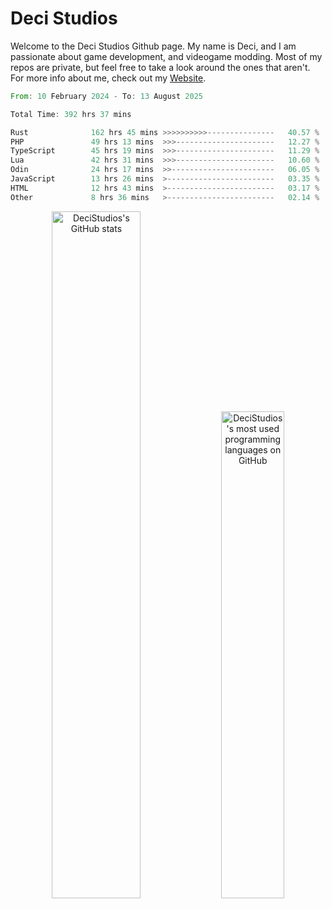 # Deci Studios
Welcome to the Deci Studios Github page. My name is Deci, and I am passionate about game development, and videogame modding. Most of my repos are private, but feel free to take a look around the ones that aren't.
For more info about me, check out my <a href="https://decidev.co.uk" target="_blank">Website</a>.
<!--START_SECTION:waka-->

```rust
From: 10 February 2024 - To: 13 August 2025

Total Time: 392 hrs 37 mins

Rust              162 hrs 45 mins >>>>>>>>>>---------------   40.57 %
PHP               49 hrs 13 mins  >>>----------------------   12.27 %
TypeScript        45 hrs 19 mins  >>>----------------------   11.29 %
Lua               42 hrs 31 mins  >>>----------------------   10.60 %
Odin              24 hrs 17 mins  >>-----------------------   06.05 %
JavaScript        13 hrs 26 mins  >------------------------   03.35 %
HTML              12 hrs 43 mins  >------------------------   03.17 %
Other             8 hrs 36 mins   >------------------------   02.14 %
```

<!--END_SECTION:waka-->
<p align="center">
  <a href="https://github.com/anuraghazra/github-readme-stats" target="_blank"><img src="https://github-readme-stats.vercel.app/api?username=decistudios&show_icons=true&count_private=true&theme=omni&hide_border=true" alt="DeciStudios's GitHub stats" width="53.1%" /></a>
  <a href="https://github.com/anuraghazra/github-readme-stats" target="_blank"><img width="44.7%" src="https://github-readme-stats.vercel.app/api/top-langs/?username=decistudios&theme=omni&layout=compact&hide_border=true&langs_count=6" alt="DeciStudios's most used programming languages on GitHub" /></a>
</p>


